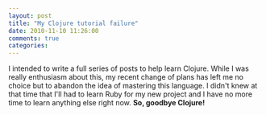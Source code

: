 ```yaml
---
layout: post
title: "My Clojure tutorial failure"
date: 2010-11-10 11:26:00
comments: true
categories: 
---
```


<p>I intended to write a full series of posts to help learn Clojure. While I was really enthusiasm about this, my recent change of plans has left me no choice but to abandon the idea of mastering this language. I didn't knew at that time that I'll had to learn Ruby for my new project and I have no more time to learn anything else right now. <strong>So, goodbye Clojure!</strong></p>